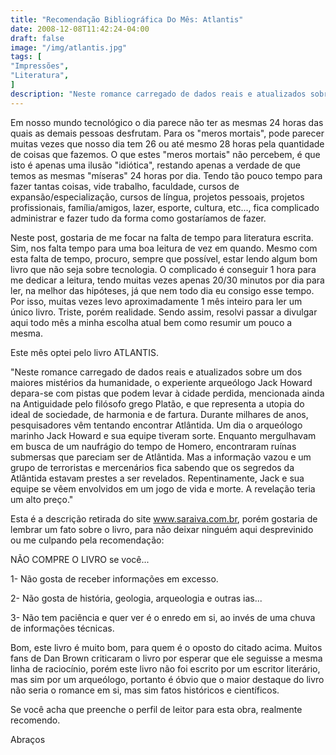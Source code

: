 ```yaml
---
title: "Recomendação Bibliográfica Do Mês: Atlantis"
date: 2008-12-08T11:42:24-04:00
draft: false
image: "/img/atlantis.jpg"
tags: [
"Impressões",
"Literatura",
]
description: "Neste romance carregado de dados reais e atualizados sobre um dos maiores mistérios da humanidade, o experiente arqueólogo Jack Howard depara-se com pistas que podem levar à cidade perdida, mencionada ainda na Antiguidade pelo filósofo grego Platão, e que representa a utopia do ideal de sociedade, de harmonia e de fartura. Durante milhares de anos, pesquisadores vêm tentando encontrar Atlântida."
---
```

Em nosso mundo tecnológico o dia parece não ter as mesmas 24 horas das quais as demais pessoas desfrutam. Para os "meros mortais", pode parecer muitas vezes que nosso dia tem 26 ou até mesmo 28 horas pela quantidade de coisas que fazemos. O que estes "meros mortais" não percebem, é que isto é apenas uma ilusão "idiótica", restando apenas a verdade de que temos as mesmas "míseras" 24 horas por dia. Tendo tão pouco tempo para fazer tantas coisas, vide trabalho, faculdade, cursos de expansão/especialização, cursos de língua, projetos pessoais, projetos profissionais, família/amigos, lazer, esporte, cultura, etc..., fica complicado administrar e fazer tudo da forma como gostaríamos de fazer.




Neste post, gostaria de me focar na falta de tempo para literatura escrita. Sim, nos falta tempo para uma boa leitura de vez em quando. Mesmo com esta falta de tempo, procuro, sempre que possível, estar lendo algum bom livro que não seja sobre tecnologia. O complicado é conseguir 1 hora para me dedicar a leitura, tendo muitas vezes apenas 20/30 minutos por dia para ler, na melhor das hipóteses, já que nem todo dia eu consigo esse tempo. Por isso, muitas vezes levo aproximadamente 1 mês inteiro para ler um único livro. Triste, porém realidade. Sendo assim, resolvi passar a divulgar aqui todo mês a minha escolha atual bem como resumir um pouco a mesma.




Este mês optei pelo livro ATLANTIS.



"Neste romance carregado de dados reais e atualizados sobre um dos maiores mistérios da humanidade, o experiente arqueólogo Jack Howard depara-se com pistas que podem levar à cidade perdida, mencionada ainda na Antiguidade pelo filósofo grego Platão, e que representa a utopia do ideal de sociedade, de harmonia e de fartura. Durante milhares de anos, pesquisadores vêm tentando encontrar Atlântida. Um dia o arqueólogo marinho Jack Howard e sua equipe tiveram sorte. Enquanto mergulhavam em busca de um naufrágio do tempo de Homero, encontraram ruínas submersas que pareciam ser de Atlântida. Mas a informação vazou e um grupo de terroristas e mercenários fica sabendo que os segredos da Atlântida estavam prestes a ser revelados. Repentinamente, Jack e sua equipe se vêem envolvidos em um jogo de vida e morte. A revelação teria um alto preço."




Esta é a descrição retirada do site www.saraiva.com.br, porém gostaria de lembrar um fato sobre o livro, para não deixar ninguém aqui desprevinido ou me culpando pela recomendação:




NÃO COMPRE O LIVRO se você...  

1- Não gosta de receber informações em excesso.  

2- Não gosta de história, geologia, arqueologia e outras ias...  

3- Não tem paciência e quer ver é o enredo em si, ao invés de uma chuva de informações técnicas.




Bom, este livro é muito bom, para quem é o oposto do citado acima. Muitos fans de Dan Brown criticaram o livro por esperar que ele seguisse a mesma linha de raciocínio, porém este livro não foi escrito por um escritor literário, mas sim por um arqueólogo, portanto é óbvio que o maior destaque do livro não seria o romance em si, mas sim fatos históricos e científicos.




Se você acha que preenche o perfil de leitor para esta obra, realmente recomendo.




Abraços
